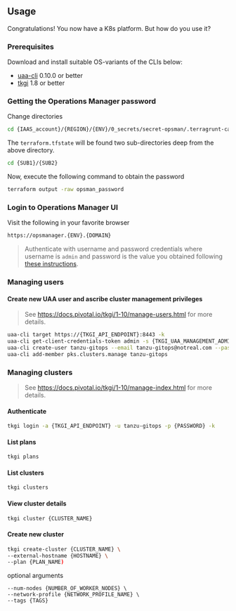 ## Usage

Congratulations!  You now have a K8s platform.  But how do you use it?

### Prerequisites

Download and install suitable OS-variants of the CLIs below:

* [uaa-cli](https://github.com/cloudfoundry-incubator/uaa-cli/releases) 0.10.0 or better
* [tkgi](https://network.pivotal.io/products/pivotal-container-service/) 1.8 or better

### Getting the Operations Manager password

Change directories

```bash
cd {IAAS_account}/{REGION}/{ENV}/0_secrets/secret-opsman/.terragrunt-cache
```

The `terraform.tfstate` will be found two sub-directories deep from the above directory.

```bash
cd {SUB1}/{SUB2}
```

Now, execute the following command to obtain the password

```bash
terraform output -raw opsman_password
```

### Login to Operations Manager UI

Visit the following in your favorite browser

```bash
https://opsmanager.{ENV}.{DOMAIN}
```

> Authenticate with username and password credentials where username is `admin` and password is the value you obtained following [these instructions](#getting-the-operations-manager-password).

### Managing users

#### Create new UAA user and ascribe cluster management privileges

> See https://docs.pivotal.io/tkgi/1-10/manage-users.html for more details.

```bash
uaa-cli target https://{TKGI_API_ENDPOINT}:8443 -k
uaa-cli get-client-credentials-token admin -s {TKGI_UAA_MANAGEMENT_ADMIN_CLIENT_SECRET}
uaa-cli create-user tanzu-gitops --email tanzu-gitops@notreal.com --password {PASSWORD}
uaa-cli add-member pks.clusters.manage tanzu-gitops
```

### Managing clusters

> See https://docs.pivotal.io/tkgi/1-10/manage-index.html for more details.

#### Authenticate

```bash
tkgi login -a {TKGI_API_ENDPOINT} -u tanzu-gitops -p {PASSWORD} -k
```

#### List plans

```bash
tkgi plans
```

#### List clusters

```bash
tkgi clusters
```

#### View cluster details

```bash
tkgi cluster {CLUSTER_NAME}
```

#### Create new cluster

```bash
tkgi create-cluster {CLUSTER_NAME} \
--external-hostname {HOSTNAME} \
--plan {PLAN_NAME)
```

optional arguments

```
--num-nodes {NUMBER_OF_WORKER_NODES} \
--network-profile {NETWORK_PROFILE_NAME} \
--tags {TAGS}
```
